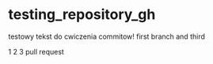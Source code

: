 # testing_repository_gh

testowy tekst do cwiczenia commitow!
first branch
and third

1
2
3
pull request